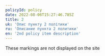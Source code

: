 ```yaml
---
policyId: policy
date: 2022-08-06T15:27:46.785Z
title: 2
uk: 'Опис пункту 2 політики'
ru: 'Описание пункта 2 политики'
en: '2nd policy item description'
---
```


These markings are not displayed on the site
